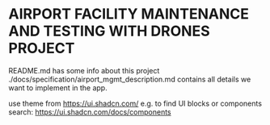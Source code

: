 # AIRPORT FACILITY MAINTENANCE AND TESTING WITH DRONES PROJECT

README.md has some info about this project
./docs/specification/airport_mgmt_description.md contains all details we want to implement in the app.

use theme from https://ui.shadcn.com/
e.g. to find UI blocks or components search: https://ui.shadcn.com/docs/components


